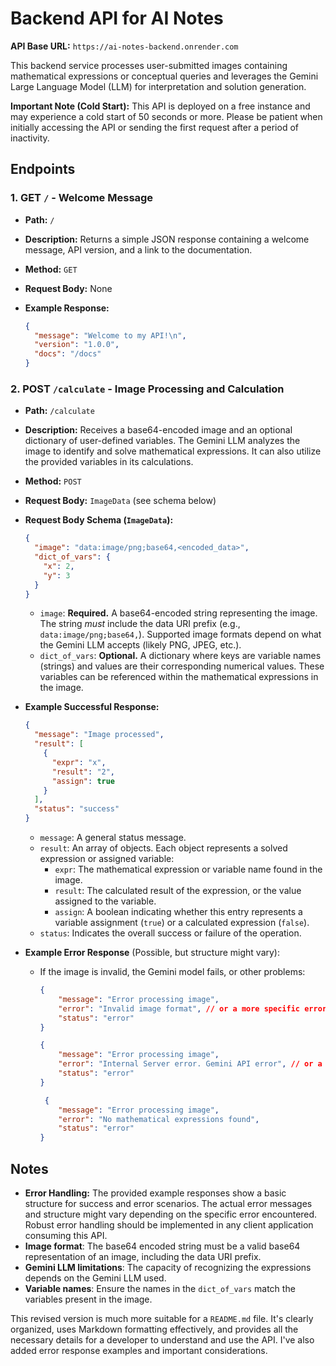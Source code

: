 # Backend API for AI Notes

**API Base URL:** `https://ai-notes-backend.onrender.com`

This backend service processes user-submitted images containing mathematical expressions or conceptual queries and leverages the Gemini Large Language Model (LLM) for interpretation and solution generation.

**Important Note (Cold Start):**  This API is deployed on a free instance and may experience a cold start of 50 seconds or more.  Please be patient when initially accessing the API or sending the first request after a period of inactivity.

## Endpoints

### 1. GET `/` - Welcome Message

*   **Path:** `/`
*   **Description:**  Returns a simple JSON response containing a welcome message, API version, and a link to the documentation.
*   **Method:** `GET`
*   **Request Body:** None
*   **Example Response:**

    ```json
    {
      "message": "Welcome to my API!\n",
      "version": "1.0.0",
      "docs": "/docs"
    }
    ```

### 2. POST `/calculate` - Image Processing and Calculation

*   **Path:** `/calculate`
*   **Description:**  Receives a base64-encoded image and an optional dictionary of user-defined variables.  The Gemini LLM analyzes the image to identify and solve mathematical expressions. It can also utilize the provided variables in its calculations.
*   **Method:** `POST`
*   **Request Body:**  `ImageData` (see schema below)
*   **Request Body Schema (`ImageData`):**

    ```json
    {
      "image": "data:image/png;base64,<encoded_data>",
      "dict_of_vars": {
        "x": 2,
        "y": 3
      }
    }
    ```

    *   `image`:  **Required.**  A base64-encoded string representing the image.  The string *must* include the data URI prefix (e.g., `data:image/png;base64,`).  Supported image formats depend on what the Gemini LLM accepts (likely PNG, JPEG, etc.).
    *   `dict_of_vars`: **Optional.** A dictionary where keys are variable names (strings) and values are their corresponding numerical values. These variables can be referenced within the mathematical expressions in the image.

*   **Example Successful Response:**

    ```json
    {
      "message": "Image processed",
      "result": [
        {
          "expr": "x",
          "result": "2",
          "assign": true
        }
      ],
      "status": "success"
    }
    ```
    * `message`: A general status message.
    *   `result`: An array of objects.  Each object represents a solved expression or assigned variable:
        *   `expr`: The mathematical expression or variable name found in the image.
        *   `result`: The calculated result of the expression, or the value assigned to the variable.
        *   `assign`:  A boolean indicating whether this entry represents a variable assignment (`true`) or a calculated expression (`false`).
    * `status`: Indicates the overall success or failure of the operation.

*   **Example Error Response** (Possible, but structure might vary):
    *   If the image is invalid, the Gemini model fails, or other problems:

        ```json
        {
            "message": "Error processing image",
            "error": "Invalid image format", // or a more specific error message
            "status": "error"
        }
        ```
        ```json
        {
            "message": "Error processing image",
            "error": "Internal Server error. Gemini API error", // or a more specific error message
            "status": "error"
        }
        ```
        ```json
         {
            "message": "Error processing image",
            "error": "No mathematical expressions found",
            "status": "error"
        }
        ```

## Notes

*   **Error Handling:** The provided example responses show a basic structure for success and error scenarios.  The actual error messages and structure might vary depending on the specific error encountered.  Robust error handling should be implemented in any client application consuming this API.
* **Image format**: The base64 encoded string must be a valid base64 representation of an image, including the data URI prefix.
* **Gemini LLM limitations**: The capacity of recognizing the expressions depends on the Gemini LLM used.
* **Variable names**: Ensure the names in the `dict_of_vars` match the variables present in the image.

This revised version is much more suitable for a `README.md` file. It's clearly organized, uses Markdown formatting effectively, and provides all the necessary details for a developer to understand and use the API. I've also added error response examples and important considerations.